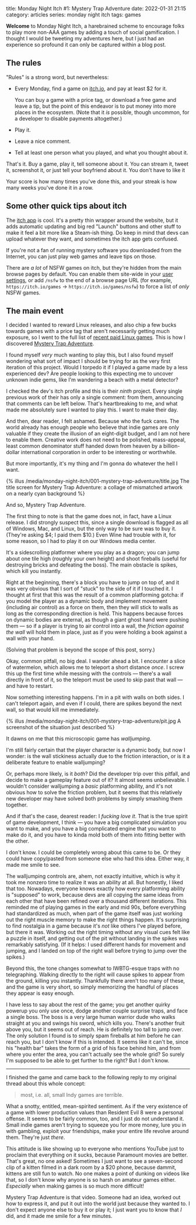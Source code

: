title: Monday Night Itch #1: Mystery Trap Adventure
date: 2022-01-31 21:15
category: articles
series: monday night itch
tags: games

**Welcome** to Monday Night Itch, a harebrained scheme to encourage folks to play more non-AAA games by adding a touch of social gamification.  I thought I would be tweeting my adventures here, but I just had an experience so profound it can only be captured within a blog post.

<!-- more -->

## The rules

"Rules" is a strong word, but nevertheless:

- Every Monday, find a game on [itch.io](https://itch.io/), and pay at least $2 for it.

    You can buy a game with a price tag, or download a free game and leave a tip, but the point of this endeavor is to put money into more places in the ecosystem.  (Note that it _is_ possible, though uncommon, for a developer to disable payments altogether.)

- Play it.

- Leave a nice comment.

- Tell at least one person what you played, and what you thought about it.

That's it.  Buy a game, play it, tell someone about it.  You can stream it, tweet it, screenshot it, or just tell your boyfriend about it.  You don't have to like it

Your score is how many times you've done this, and your streak is how many weeks you've done it in a row.


## Some other quick tips about itch

The [itch app](https://itch.io/app) is cool.  It's a pretty thin wrapper around the website, but it adds automatic updating and big red "Launch" buttons and other stuff to make it feel a bit more like a Steam-ish thing.  Do keep in mind that devs can upload whatever they want, and sometimes the itch app gets confused.

If you're not a fan of running mystery software you downloaded from the Internet, you can just play web games and leave tips on those.

There are _a lot_ of NSFW games on itch, but they're hidden from the main browse pages by default.  You can enable them site-wide in your [user settings](https://itch.io/user/settings), or add `/nsfw` to the end of a browse page URL (for example, `https://itch.io/games` → `https://itch.io/games/nsfw`) to force a list of _only_ NSFW games.


## The main event

I decided I wanted to reward Linux releases, and also chip a few bucks towards games with a price tag that aren't necessarily getting much exposure, so I went to the full list of [recent paid Linux games](https://itch.io/games/newest/platform-linux/store).  This is how I discovered [Mystery Trap Adventure](https://rvedastudios.itch.io/mystery-trap-adventure).

I found myself _very_ much wanting to play this, but I also found myself wondering what sort of impact I should be trying for as the very first iteration of this project.  Would I torpedo it if I played a game made by a less experienced dev?  Are people looking to this expecting me to uncover unknown indie gems, like I'm wandering a beach with a metal detector?

I checked the dev's itch profile and this is their _ninth_ project.  Every single previous work of their has only a single comment: from them, announcing that comments can be left below.  That's heartbreaking to me, and what made me absolutely sure I wanted to play this.  I want to make their day.

And then, dear reader, I felt ashamed.  Because who the fuck cares.  The world already has enough people who believe that indie games are only valuable if they create the illusion of an eight-digit budget, and I am not here to enable them.  Creative work does not need to be polished, mass-appeal, least common denominator stuff handed down from heaven by a billion-dollar international corporation in order to be interesting or worthwhile.

But more importantly, it's my thing and I'm gonna do whatever the hell I want.

{% illus /media/monday-night-itch/001-mystery-trap-adventure/title.jpg The title screen for Mystery Trap Adventure: a collage of mismatched artwork on a nearly cyan background %}

And so, Mystery Trap Adventure.

The first thing to note is that the game does not, in fact, have a Linux release.  I did strongly suspect this, since a single download is flagged as all of Windows, Mac, and Linux, but the only way to be sure was to buy it.  (They're asking $4; I paid them $10.)  Even Wine had trouble with it, for some reason, so I had to play it on our Windows media center.

It's a sidescrolling platformer where you play as a dragon; you can jump about one tile high (roughly your own height) and shoot fireballs (useful for destroying bricks and defeating the boss).  The main obstacle is spikes, which kill you instantly.

Right at the beginning, there's a block you have to jump on top of, and it was very obvious that I sort of "stuck" to the side of it if I touched it.  I thought at first that this was the result of a common platforming gotcha: if you model the player as a dynamic body and implement movement (including air control) as a force on them, then they will stick to walls as long as the corresponding direction is held.  This happens because forces on dynamic bodies are external, as though a giant ghost hand were pushing them — so if a player is trying to air control into a wall, the _friction against the wall_ will hold them in place, just as if you were holding a book against a wall with your hand.

(Solving that problem is beyond the scope of this post, sorry.)

Okay, common pitfall, no big deal.  I wander ahead a bit.  I encounter a slice of watermelon, which allows me to teleport a short distance _once_.  I screw this up the first time while messing with the controls — there's a wall directly in front of it, so the teleport must be used to skip past that wall — and have to restart.

Now something interesting happens.  I'm in a pit with walls on both sides.  I can't teleport again, and even if I could, there are spikes beyond the next wall, so that would kill me immediately.

{% illus /media/monday-night-itch/001-mystery-trap-adventure/pit.jpg A screenshot of the situation just described %}

It dawns on me that this microscopic game has _walljumping_.

I'm still fairly certain that the player character is a dynamic body, but now I wonder: is the wall stickiness actually due to the friction interaction, or is it a deliberate feature to enable walljumping?

Or, perhaps more likely, is it _both_?  Did the developer trip over this pitfall, and decide to make a gameplay feature out of it?  It almost seems unbelievable.  I wouldn't consider walljumping a _basic_ platforming ability, and it's not obvious how to solve the friction problem, but it seems that this relatively new developer may have solved both problems by simply smashing them together.

And if that's the case, dearest reader: I _fucking love it_.  That is the true spirit of game development, I think — you have a big complicated simulation you want to make, and you have a big complicated engine that you want to make do it, and you have to kinda mold both of them into fitting better with the other.

I don't know.  I could be completely wrong about this came to be.  Or they could have copy/pasted from someone else who had this idea.  Either way, it made me smile to see.

The walljumping controls are, ahem, not exactly intuitive, which is why it took me nonzero time to realize it was an ability at all.  But honestly, I liked that too.  Nowadays, everyone knows exactly how every platforming ability is "supposed" to work, because devs are all copying the same ideas from each other that have been refined over a thousand different iterations.  This reminded me of playing games in the early and mid 90s, before everything had standardized as much, when part of the game itself was just working out the right muscle memory to make the right things happen.  It's surprising to find nostalgia in a game because it's _not_ like others I've played before, but there it was.  Working out the right timing without any visual cues felt like a puzzle in itself, and getting out of the pit without landing in the spikes was remarkably satisfying.  (If it helps: I used different hands for movement and jumping, and I landed on top of the right wall before trying to jump over the spikes.)

Beyond this, the tone changes somewhat to IWBTG-esque traps with no telegraphing.  Walking directly to the right will cause spikes to appear from the ground, killing you instantly.  Thankfully there aren't too many of these, and the game is very short, so simply memorizing the handful of places they appear is easy enough.

I have less to say about the rest of the game; you get another quirky powerup you only use once, dodge another couple surprise traps, and face a single boss.  The boss is a very large human warrior dude who walks straight at you and swings his sword, which kills you.  There's another fruit above you, but it seems out of reach.  He is definitely too tall to jump over.  The only solution I found is to simply spam fireballs at him before he can reach you, but I don't know if this is intended.  It seems like it can't be, since his "health bar" takes the form of a grid of his face behind him, and from where you enter the area, you can't actually see the whole grid?  So surely I'm supposed to be able to get further to the right?  But I don't know.

----

I finished the game and came back to the following reply to my original thread about this whole concept:

> most, i.e. all, small Indy games are terrible.

What a snotty, entitled, mean-spirited sentiment.  As if the very existence of a game with lower production values than Resident Evil 8 were a personal offense.  It seems to be fairly common, too, and I just do not understand it.  Small indie games aren't trying to squeeze you for more money, lure you in with gambling, exploit your friendships, make your entire life revolve around them.  They're just _there_.

This attitude is like showing up to everyone who mentions YouTube just to proclaim that everything on it sucks, because Paramount movies are better.  That's great, no one asked!  Sometimes I just want to see a seven-second clip of a kitten filmed in a dark room by a $20 phone, because dammit, kittens are still fun to watch.  No one makes a point of dunking on videos like that, so I don't know why anyone is so harsh on amateur games either.  _Especially_ when making games is so much more difficult!

Mystery Trap Adventure is that video.  Someone had an idea, worked out how to express it, and put it out into the world just because they wanted to.  I don't expect anyone else to buy it or play it; I just want you to know that _I_ did, and it made me smile for a few minutes.
